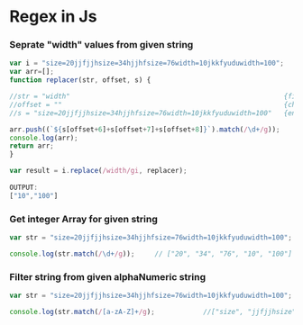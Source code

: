 # Regex in Js


### Seprate "width" values from given string
```javascript
var i = "size=20jjfjjhsize=34hjjhfsize=76width=10jkkfyuduwidth=100";
var arr=[];
function replacer(str, offset, s) {

//str = "width"                                                     {filter string}
//offset = ""                                                       {char position}
//s = "size=20jjfjjhsize=34hjjhfsize=76width=10jkkfyuduwidth=100"   {entair string}

arr.push((`${s[offset+6]+s[offset+7]+s[offset+8]}`).match(/\d+/g));
console.log(arr);
return arr;
}

var result = i.replace(/width/gi, replacer);
 
OUTPUT:
["10","100"]
```

### Get integer Array for given string 
```javascript
var str = "size=20jjfjjhsize=34hjjhfsize=76width=10jkkfyuduwidth=100";

console.log(str.match(/\d+/g));     // ["20", "34", "76", "10", "100"]
```


### Filter string from given alphaNumeric string
```javascript
var str = "size=20jjfjjhsize=34hjjhfsize=76width=10jkkfyuduwidth=100";

console.log(str.match(/[a-zA-Z]+/g);            //["size", "jjfjjhsize", "hjjhfsize", "width", "jkkfyuduwidth"]
```
